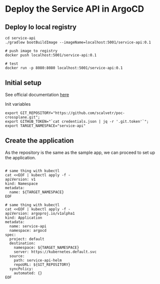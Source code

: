 # Deploy the Service API in ArgoCD


## Deploy lo local registry
```shell
cd service-api
./gradlew bootBuildImage --imageName=localhost:5001/service-api:0.1

# push image to registry
docker push localhost:5001/service-api:0.1

# test
docker run -p 8080:8080 localhost:5001/service-api:0.1
```


## Initial setup

See official documentation [here](https://argo-cd.readthedocs.io/en/stable/getting_started/#6-create-an-application-from-a-git-repository)

Init variables
```shell
export GIT_REPOSITORY="https://github.com/scalvetr/poc-crossplane.git";
export GITHUB_TOKEN="`cat credentials.json | jq -r '.git.token'`";
export TARGET_NAMESPACE="service-api"
```

## Create the application
As the repository is the same as the sample app, we can proceed to set up the application.
```shell

# same thing with kubectl
cat <<EOF | kubectl apply -f -
apiVersion: v1
kind: Namespace
metadata:
  name: ${TARGET_NAMESPACE}
EOF

# same thing with kubectl
cat <<EOF | kubectl apply -f -
apiVersion: argoproj.io/v1alpha1
kind: Application
metadata:
  name: service-api
  namespace: argocd
spec:
  project: default
  destination:
    namespace: ${TARGET_NAMESPACE}
    server: https://kubernetes.default.svc
  source:
    path: service-api-helm
    repoURL: ${GIT_REPOSITORY}
  syncPolicy:
    automated: {}
EOF
```